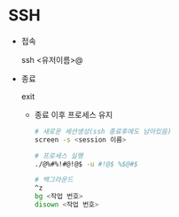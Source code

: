 # SSH

- 접속

    ssh <유저이름>@<hostname>

- 종료

    exit

    - 종료 이후 프로세스 유지

        ```bash
        # 새로운 세션생성(ssh 종료후에도 남아있음)
        screen -s <session 이름>

        # 프로세스 실행
        ./@%#%!#@!@$ -u #!@$ %$@#$

        # 백그라운드
        ^z
        bg <작업 번호>
        disown <작업 번호>
        ```
